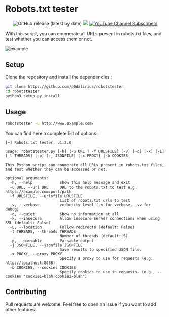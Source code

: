 # Robots.txt tester

<p align="center">
  <img alt="GitHub release (latest by date)" src="https://img.shields.io/github/v/release/p0dalirius/robotstester">
  <a href="https://twitter.com/intent/follow?screen_name=podalirius_" title="Follow"><img src="https://img.shields.io/twitter/follow/podalirius_?label=Podalirius&style=social"></a>
  <a href="https://www.youtube.com/channel/Podalirius_?sub_confirmation=1" title="Subscribe"><img alt="YouTube Channel Subscribers" src="https://img.shields.io/youtube/channel/subscribers/Podalirius_?style=social"></a>
  <br>
</p>

With this script, you can enumerate all URLs present in robots.txt files, and test whether you can access them or not.

![example](assets/example.gif)

## Setup

Clone the repository and install the dependencies :

```sh
git clone https://github.com/p0dalirius/robotstester
cd robotstester
python3 setup.py install
```

## Usage

```sh
robotstester -u http://www.example.com/
```

You can find here a complete list of options :

```
[~] Robots.txt tester, v1.2.0

usage: robotstester.py [-h] (-u URL | -f URLSFILE) [-v] [-q] [-k] [-L] [-t THREADS] [-p] [-j JSONFILE] [-x PROXY] [-b COOKIES]

This Python script can enumerate all URLs present in robots.txt files, and test whether they can be accessed or not.

optional arguments:
  -h, --help            show this help message and exit
  -u URL, --url URL     URL to the robots.txt to test e.g. https://example.com:port/path
  -f URLSFILE, --urlsfile URLSFILE
                        List of robots.txt urls to test
  -v, --verbose         verbosity level (-v for verbose, -vv for debug)
  -q, --quiet           Show no information at all
  -k, --insecure        Allow insecure server connections when using SSL (default: False)
  -L, --location        Follow redirects (default: False)
  -t THREADS, --threads THREADS
                        Number of threads (default: 5)
  -p, --parsable        Parsable output
  -j JSONFILE, --jsonfile JSONFILE
                        Save results to specified JSON file.
  -x PROXY, --proxy PROXY
                        Specify a proxy to use for requests (e.g., http://localhost:8080)
  -b COOKIES, --cookies COOKIES
                        Specify cookies to use in requests. (e.g., --cookies "cookie1=blah;cookie2=blah")
```

## Contributing

Pull requests are welcome. Feel free to open an issue if you want to add other features.
